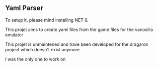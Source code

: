 <h2>Yaml Parser</h2>

To setup it, please mind installing NET 6.

This projet aims to create yaml files from the game files for the vanosilla emulator

This projet is unmaintened and have been developed for the dragaron project which doesn't exist anymore

I was the only one to work on
